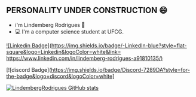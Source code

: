 ## PERSONALITY UNDER CONSTRUCTION 😄

* i'm Lindemberg Rodrigues 🧔
* 💻 I'm a computer science student at UFCG.

[![Linkedin Badge](https://img.shields.io/badge/-LinkedIn-blue?style=flat-square&logo=Linkedin&logoColor=white&link= https://www.linkedin.com/in/lindemberg-rodrigues-a91810135/)]( https://www.linkedin.com/in/lindemberg-rodrigues-a91810135/)

[![discord Badge](https://img.shields.io/badge/Discord-7289DA?style=for-the-badge&logo=discord&logoColor=white]

[![LindembergRodrigues GitHub stats](https://github-readme-stats.vercel.app/api?username=LindembergRodrigues)](https://github.com/LindembergRodrigues/github-readme-stats)
